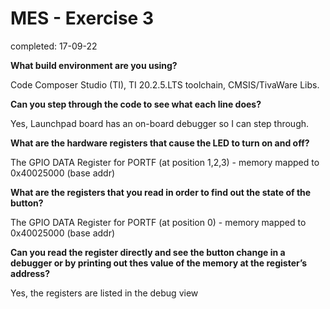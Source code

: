 # MES - Exercise 3

completed: 17-09-22

**What build environment are you using?**

Code Composer Studio (TI), TI 20.2.5.LTS toolchain, CMSIS/TivaWare Libs.


**Can you step through the code to see what each line does?**

Yes, Launchpad board has an on-board debugger so I can step through.


**What are the hardware registers that cause the LED to turn on and off?**

The GPIO DATA Register for PORTF (at position 1,2,3) - memory mapped to 0x40025000 (base addr)


**What are the registers that you read in order to find out the state of the button?**

The GPIO DATA Register for PORTF (at position 0) - memory mapped to 0x40025000 (base addr)


**Can you read the register directly and see the button change in a debugger or by printing out thes value of the memory at the register’s address?**

Yes, the registers are listed in the debug view
